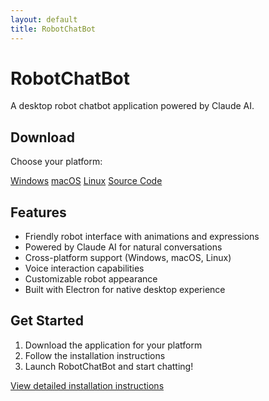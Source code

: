 ```yaml
---
layout: default
title: RobotChatBot
---
```


# RobotChatBot

A desktop robot chatbot application powered by Claude AI.

## Download

Choose your platform:

<div class="download-buttons">
  <a href="download.html#windows" class="btn">Windows</a>
  <a href="download.html#macos" class="btn">macOS</a>
  <a href="download.html#linux" class="btn">Linux</a>
  <a href="https://github.com/Prithy12/RobotChatBot" class="btn">Source Code</a>
</div>

## Features

- Friendly robot interface with animations and expressions
- Powered by Claude AI for natural conversations
- Cross-platform support (Windows, macOS, Linux)
- Voice interaction capabilities
- Customizable robot appearance
- Built with Electron for native desktop experience

## Get Started

1. Download the application for your platform
2. Follow the installation instructions
3. Launch RobotChatBot and start chatting!

[View detailed installation instructions](download.html)